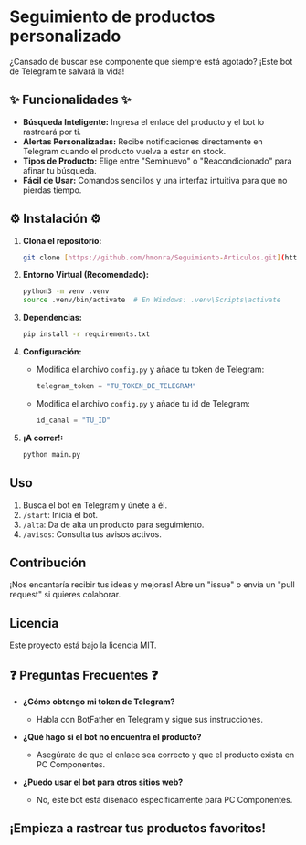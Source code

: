 #  Seguimiento de productos personalizado

¿Cansado de buscar ese componente que siempre está agotado? ¡Este bot de Telegram te salvará la vida! 

## ✨ Funcionalidades ✨

*   **Búsqueda Inteligente:** Ingresa el enlace del producto y el bot lo rastreará por ti.
*   **Alertas Personalizadas:** Recibe notificaciones directamente en Telegram cuando el producto vuelva a estar en stock.
*   **Tipos de Producto:** Elige entre "Seminuevo" o "Reacondicionado" para afinar tu búsqueda.
*   **Fácil de Usar:** Comandos sencillos y una interfaz intuitiva para que no pierdas tiempo.

## ⚙️ Instalación ⚙️

1.  **Clona el repositorio:**

    ```bash
    git clone [https://github.com/hmonra/Seguimiento-Articulos.git](https://github.com/hmonra/Seguimiento-Articulos.git)
    ```

2.  **Entorno Virtual (Recomendado):**

    ```bash
    python3 -m venv .venv
    source .venv/bin/activate  # En Windows: .venv\Scripts\activate
    ```

3.  **Dependencias:**

    ```bash
    pip install -r requirements.txt
    ```

4.  **Configuración:**

    *   Modifica el archivo `config.py` y añade tu token de Telegram:

        ```python
        telegram_token = "TU_TOKEN_DE_TELEGRAM"
        ```
	*   Modifica el archivo `config.py` y añade tu id de Telegram:

        ```python
        id_canal = "TU_ID"
        ```

5.  **¡A correr!:**

    ```bash
    python main.py
    ```

##  Uso 

1.  Busca el bot en Telegram y únete a él.
2.  `/start`: Inicia el bot.
3.  `/alta`: Da de alta un producto para seguimiento.
4.  `/avisos`: Consulta tus avisos activos.

##  Contribución 

¡Nos encantaría recibir tus ideas y mejoras! Abre un "issue" o envía un "pull request" si quieres colaborar.

##  Licencia 

Este proyecto está bajo la licencia MIT.

## ❓ Preguntas Frecuentes ❓

*   **¿Cómo obtengo mi token de Telegram?**

    *   Habla con BotFather en Telegram y sigue sus instrucciones.

*   **¿Qué hago si el bot no encuentra el producto?**

    *   Asegúrate de que el enlace sea correcto y que el producto exista en PC Componentes.

*   **¿Puedo usar el bot para otros sitios web?**

    *   No, este bot está diseñado específicamente para PC Componentes.

##  ¡Empieza a rastrear tus productos favoritos!